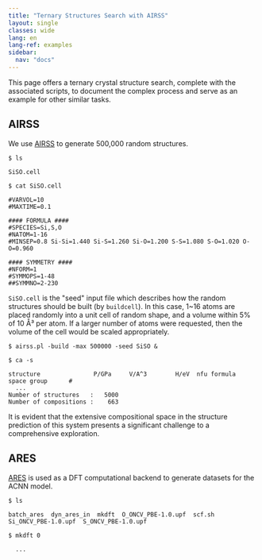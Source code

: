 ```yaml
---
title: "Ternary Structures Search with AIRSS"
layout: single
classes: wide
lang: en
lang-ref: examples
sidebar:
  nav: "docs"
---
```


This page offers a ternary crystal structure search, complete with the associated scripts, to document the complex process and serve as an example for other similar tasks.

AIRSS
-----

We use [AIRSS](https://www.mtg.msm.cam.ac.uk/Codes/AIRSS) to generate 500,000 random structures.

```console
$ ls

SiSO.cell

$ cat SiSO.cell

#VARVOL=10
#MAXTIME=0.1

#### FORMULA ####
#SPECIES=Si,S,O
#NATOM=1-16
#MINSEP=0.8 Si-Si=1.440 Si-S=1.260 Si-O=1.200 S-S=1.080 S-O=1.020 O-O=0.960

#### SYMMETRY ####
#NFORM=1
#SYMMOPS=1-48
##SYMMNO=2-230
```

`SiSO.cell` is the "seed" input file which describes how the random structures should be built (by `buildcell`). In this case, 1~16 atoms are placed randomly into a unit cell of random shape, and a volume within 5% of 10 Å³ per atom. If a larger number of atoms were requested, then the volume of the cell would be scaled appropriately.

```console
$ airss.pl -build -max 500000 -seed SiSO &

$ ca -s

structure               P/GPa     V/A^3        H/eV  nfu formula      space group      #
  ...
Number of structures   :   5000
Number of compositions :    663
```

It is evident that the extensive compositional space in the structure prediction of this system presents a significant challenge to a comprehensive exploration.


ARES
----

[ARES](https://8.219.233.107) is used as a DFT computational backend to generate datasets for the ACNN model.

```console
$ ls

batch_ares  dyn_ares_in  mkdft  O_ONCV_PBE-1.0.upf  scf.sh  Si_ONCV_PBE-1.0.upf  S_ONCV_PBE-1.0.upf

$ mkdft 0

  ...
```




